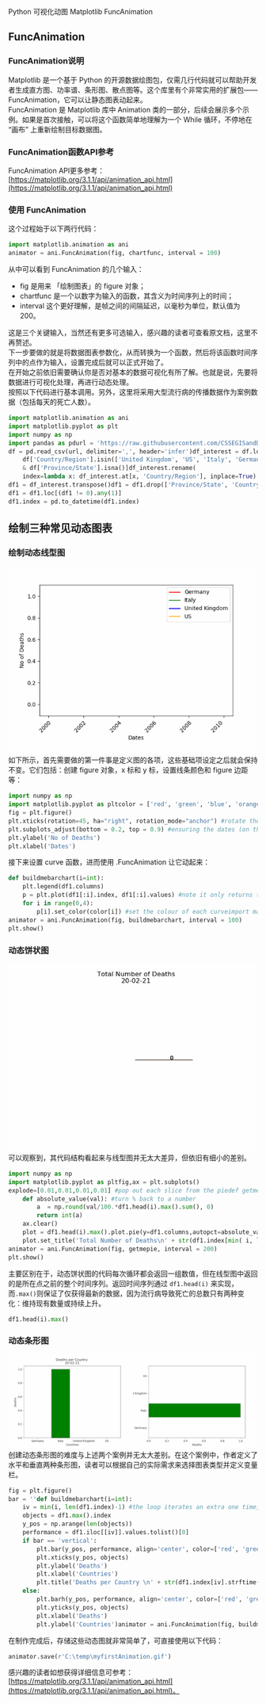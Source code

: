 Python 可视化动图 Matplotlib FuncAnimation
<a name="9y4Wy"></a>
## FuncAnimation
<a name="M5YjP"></a>
### FuncAnimation说明
Matplotlib 是一个基于 Python 的开源数据绘图包，仅需几行代码就可以帮助开发者生成直方图、功率谱、条形图、散点图等。这个库里有个非常实用的扩展包——FuncAnimation，它可以让静态图表动起来。<br />FuncAnimation 是 Matplotlib 库中 Animation 类的一部分，后续会展示多个示例。如果是首次接触，可以将这个函数简单地理解为一个 While 循环，不停地在 “画布” 上重新绘制目标数据图。
<a name="MeD1M"></a>
### FuncAnimation函数API参考
FuncAnimation API更多参考：[https://matplotlib.org/3.1.1/api/animation_api.html](https://matplotlib.org/3.1.1/api/animation_api.html)
<a name="heimn"></a>
### 使用 FuncAnimation
这个过程始于以下两行代码：
```python
import matplotlib.animation as ani
animator = ani.FuncAnimation(fig, chartfunc, interval = 100)
```
从中可以看到 FuncAnimation 的几个输入：

- fig 是用来 「绘制图表」的 figure 对象；
- chartfunc 是一个以数字为输入的函数，其含义为时间序列上的时间；
- interval 这个更好理解，是帧之间的间隔延迟，以毫秒为单位，默认值为 200。

这是三个关键输入，当然还有更多可选输入，感兴趣的读者可查看原文档，这里不再赘述。<br />下一步要做的就是将数据图表参数化，从而转换为一个函数，然后将该函数时间序列中的点作为输入，设置完成后就可以正式开始了。<br />在开始之前依旧需要确认你是否对基本的数据可视化有所了解。也就是说，先要将数据进行可视化处理，再进行动态处理。<br />按照以下代码进行基本调用。另外，这里将采用大型流行病的传播数据作为案例数据（包括每天的死亡人数）。
```python
import matplotlib.animation as ani
import matplotlib.pyplot as plt
import numpy as np
import pandas as pdurl = 'https://raw.githubusercontent.com/CSSEGISandData/COVID-19/master/csse_covid_19_data/csse_covid_19_time_series/time_series_covid19_deaths_global.csv'
df = pd.read_csv(url, delimiter=',', header='infer')df_interest = df.loc[
    df['Country/Region'].isin(['United Kingdom', 'US', 'Italy', 'Germany'])
    & df['Province/State'].isna()]df_interest.rename(
    index=lambda x: df_interest.at[x, 'Country/Region'], inplace=True)
df1 = df_interest.transpose()df1 = df1.drop(['Province/State', 'Country/Region', 'Lat', 'Long'])
df1 = df1.loc[(df1 != 0).any(1)]
df1.index = pd.to_datetime(df1.index)
```
<a name="48924ecf"></a>
## 绘制三种常见动态图表
<a name="GGwJk"></a>
### 绘制动态线型图
![](./img/1602775661830-77001ae5-236a-43a8-b1a2-d5079f6a7a0d.gif)<br />如下所示，首先需要做的第一件事是定义图的各项，这些基础项设定之后就会保持不变。它们包括：创建 figure 对象，x 标和 y 标，设置线条颜色和 figure 边距等：
```python
import numpy as np
import matplotlib.pyplot as pltcolor = ['red', 'green', 'blue', 'orange']
fig = plt.figure()
plt.xticks(rotation=45, ha="right", rotation_mode="anchor") #rotate the x-axis values
plt.subplots_adjust(bottom = 0.2, top = 0.9) #ensuring the dates (on the x-axis) fit in the screen
plt.ylabel('No of Deaths')
plt.xlabel('Dates')
```
接下来设置 curve 函数，进而使用 .FuncAnimation 让它动起来：
```python
def buildmebarchart(i=int):
    plt.legend(df1.columns)
    p = plt.plot(df1[:i].index, df1[:i].values) #note it only returns the dataset, up to the point i
    for i in range(0,4):
        p[i].set_color(color[i]) #set the colour of each curveimport matplotlib.animation as ani
animator = ani.FuncAnimation(fig, buildmebarchart, interval = 100)
plt.show()
```
<a name="a08e1f02"></a>
### 动态饼状图
![](./img/1602775661846-0913dca7-3210-47c1-a94b-8b64aea8fe00.gif)<br />可以观察到，其代码结构看起来与线型图并无太大差异，但依旧有细小的差别。
```python
import numpy as np
import matplotlib.pyplot as pltfig,ax = plt.subplots()
explode=[0.01,0.01,0.01,0.01] #pop out each slice from the piedef getmepie(i):
    def absolute_value(val): #turn % back to a number
        a  = np.round(val/100.*df1.head(i).max().sum(), 0)
        return int(a)
    ax.clear()
    plot = df1.head(i).max().plot.pie(y=df1.columns,autopct=absolute_value, label='',explode = explode, shadow = True)
    plot.set_title('Total Number of Deaths\n' + str(df1.index[min( i, len(df1.index)-1 )].strftime('%y-%m-%d')), fontsize=12)import matplotlib.animation as ani
animator = ani.FuncAnimation(fig, getmepie, interval = 200)
plt.show()
```
主要区别在于，动态饼状图的代码每次循环都会返回一组数值，但在线型图中返回的是所在点之前的整个时间序列。返回时间序列通过 `df1.head(i)` 来实现，而`.max()`则保证了仅获得最新的数据，因为流行病导致死亡的总数只有两种变化：维持现有数量或持续上升。
```python
df1.head(i).max()
```
<a name="080cd8ac"></a>
### 动态条形图
![](./img/1696901428261-f4492945-c870-4757-a6db-51c874b51cd1.gif)<br />创建动态条形图的难度与上述两个案例并无太大差别。在这个案例中，作者定义了水平和垂直两种条形图，读者可以根据自己的实际需求来选择图表类型并定义变量栏。
```python
fig = plt.figure()
bar = ''def buildmebarchart(i=int):
    iv = min(i, len(df1.index)-1) #the loop iterates an extra one time, which causes the dataframes to go out of bounds. This was the easiest (most lazy) way to solve this :)
    objects = df1.max().index
    y_pos = np.arange(len(objects))
    performance = df1.iloc[[iv]].values.tolist()[0]
    if bar == 'vertical':
        plt.bar(y_pos, performance, align='center', color=['red', 'green', 'blue', 'orange'])
        plt.xticks(y_pos, objects)
        plt.ylabel('Deaths')
        plt.xlabel('Countries')
        plt.title('Deaths per Country \n' + str(df1.index[iv].strftime('%y-%m-%d')))
    else:
        plt.barh(y_pos, performance, align='center', color=['red', 'green', 'blue', 'orange'])
        plt.yticks(y_pos, objects)
        plt.xlabel('Deaths')
        plt.ylabel('Countries')animator = ani.FuncAnimation(fig, buildmebarchart, interval=100)plt.show()
```
在制作完成后，存储这些动态图就非常简单了，可直接使用以下代码：
```python
animator.save(r'C:\temp\myfirstAnimation.gif')
```
感兴趣的读者如想获得详细信息可参考：[https://matplotlib.org/3.1.1/api/animation_api.html](https://matplotlib.org/3.1.1/api/animation_api.html)。
